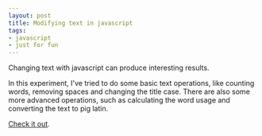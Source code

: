 ```yaml
---
layout: post
title: Modifying text in javascript
tags:
- javascript
- just for fun
---
```

<p>Changing text with javascript can produce interesting results.</p>

<p>In this experiment, I've tried to do some basic text operations, like counting words, removing spaces and changing the title case. There are also some more advanced operations, such as calculating the word usage and converting the text to pig latin.</p>

<p><a href="http://www.anotherbyte.net/web_dev_tests/TextWithJavascript/">Check it out</a>.</p>
